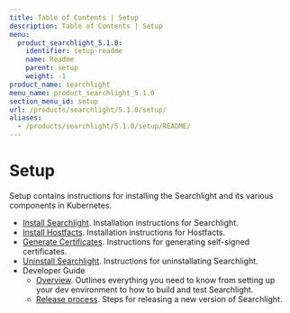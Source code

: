 ```yaml
---
title: Table of Contents | Setup
description: Table of Contents | Setup
menu:
  product_searchlight_5.1.0:
    identifier: setup-readme
    name: Readme
    parent: setup
    weight: -1
product_name: searchlight
menu_name: product_searchlight_5.1.0
section_menu_id: setup
url: /products/searchlight/5.1.0/setup/
aliases:
  - /products/searchlight/5.1.0/setup/README/
---
```

# Setup

Setup contains instructions for installing the Searchlight and its various components in Kubernetes.

- [Install Searchlight](/docs/setup/install.md). Installation instructions for Searchlight.
- [Install Hostfacts](/docs/setup/hostfacts.md). Installation instructions for Hostfacts.
- [Generate Certificates](/docs/setup/certificate.md). Instructions for generating self-signed certificates.
- [Uninstall Searchlight](/docs/setup/uninstall.md). Instructions for uninstallating Searchlight.
- Developer Guide
  - [Overview](/docs/setup/developer-guide/overview.md). Outlines everything you need to know from setting up your dev environment to how to build and test Searchlight.
  - [Release process](/docs/setup/developer-guide/release.md). Steps for releasing a new version of Searchlight.
